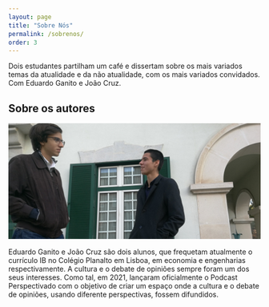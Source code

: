 ```yaml
---
layout: page
title: "Sobre Nós"
permalink: /sobrenos/
order: 3
---
```


Dois estudantes partilham um café e dissertam sobre os mais variados temas da atualidade e da não atualidade, com os mais variados convidados. Com Eduardo Ganito e João Cruz.

## Sobre os autores

![Alt Text](/assets/IMG_20211230_151520.jpg)

Eduardo Ganito e João Cruz são dois alunos, que frequetam atualmente o currículo IB no Colégio Planalto em Lisboa, em economia e engenharias respectivamente. A cultura e o debate de opiniões sempre foram um dos seus interesses. Como tal, em 2021, lançaram oficialmente o Podcast Perspectivado com o objetivo de criar um espaço onde a cultura e o debate de opiniões, usando diferente perspectivas, fossem difundidos.
